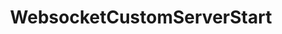 ---
name: WebsocketCustomServerStart
title: WebsocketCustomServerStart
description: Start a custom WebSocket server
parameters:
  - import: WebsocketCustomServerConnection
example: |
    using System;
    public class CPHInline
    {
        public bool Execute()
        {
            //Start the custom websocket server with index 0
            //Index is from top to bottom of the clients list, starting at 0
            CPH.WebsocketCustomServerStart(0);
            
            return true;
        }
    }
---